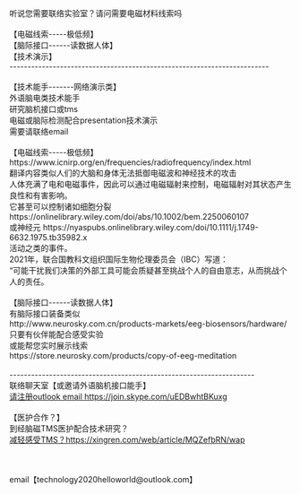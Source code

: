 <br>
<br>
<br>
听说您需要联络实验室？请问需要电磁材料线索吗<br>
<br>
【电磁线索-----极低频】<br>
【脑际接口------读数据人体】<br>
【技术演示】<br>
------------------------------------------------------------------------<br>
<br>
【技术能手-------网络演示类】<br>
外语脑电类技术能手<br>
研究脑机接口或tms<br>
电磁或脑际检测配合presentation技术演示<br>
需要请联络email<br>
<br>
【电磁线索-----极低频】<br>
https://www.icnirp.org/en/frequencies/radiofrequency/index.html<br>
翻译内容类似人们的大脑和身体无法抵御电磁波和神经技术的攻击<br>
人体充满了电和电磁事件，因此可以通过电磁辐射来控制，电磁辐射对其状态产生良性和有害影响。<br>
它甚至可以控制诸如细胞分裂 https://onlinelibrary.wiley.com/doi/abs/10.1002/bem.2250060107 <br>
或神经元 https://nyaspubs.onlinelibrary.wiley.com/doi/10.1111/j.1749-6632.1975.tb35982.x <br>
活动之类的事件。<br>
2021年，联合国教科文组织国际生物伦理委员会（IBC）写道：<br>
“可能干扰我们决策的外部工具可能会质疑甚至挑战个人的自由意志，从而挑战个人的责任。<br>
<br>
【脑际接口------读数据人体】<br>
有脑际接口装备类似<br>
http://www.neurosky.com.cn/products-markets/eeg-biosensors/hardware/<br>
只要有伙伴能配合感受实验<br>
或能帮您实时展示线索<br>
https://store.neurosky.com/products/copy-of-eeg-meditation<br>
<br>
--------------------------------------------------------------------<br>
联络聊天室【或邀请外语脑机接口能手】<br>
<a href="https://join.skype.com/uEDBwhtBKuxg">请注册outlook email https://join.skype.com/uEDBwhtBKuxg</a><br>
<br>
【医护合作？】<br>
到经脑磁TMS医护配合技术研究？<br>
<a href="https://xingren.com/web/article/MQZefbRN/wap">减轻感受TMS？https://xingren.com/web/article/MQZefbRN/wap</a><br>
<br>
<br>
<br>
email【technology2020helloworld@outlook.com】<br>
<br>
<br>
<br>
<br>








